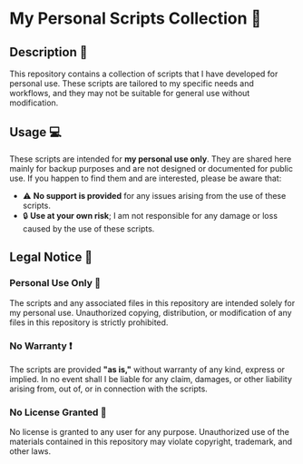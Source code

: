 # My Personal Scripts Collection 🚀

## Description 📄

This repository contains a collection of scripts that I have developed for personal use. These scripts are tailored to my specific needs and workflows, and they may not be suitable for general use without modification.

## Usage 💻

These scripts are intended for **my personal use only**. They are shared here mainly for backup purposes and are not designed or documented for public use. If you happen to find them and are interested, please be aware that:

- ⚠️ **No support is provided** for any issues arising from the use of these scripts.
- 🔒 **Use at your own risk**; I am not responsible for any damage or loss caused by the use of these scripts.

## Legal Notice 📜

### Personal Use Only 🚫

The scripts and any associated files in this repository are intended solely for my personal use. Unauthorized copying, distribution, or modification of any files in this repository is strictly prohibited.

### No Warranty ❗

The scripts are provided **"as is,"** without warranty of any kind, express or implied. In no event shall I be liable for any claim, damages, or other liability arising from, out of, or in connection with the scripts.

### No License Granted 🔏

No license is granted to any user for any purpose. Unauthorized use of the materials contained in this repository may violate copyright, trademark, and other laws.
